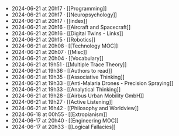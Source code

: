 - 2024-06-21 at 20h17 · [[Programming]]
- 2024-06-21 at 20h17 · [[Neuropsychology]]
- 2024-06-21 at 20h17 · [[index]]
- 2024-06-21 at 20h16 · [[Aircraft and Spacecraft]]
- 2024-06-21 at 20h16 · [[Digital Twins - Links]]
- 2024-06-21 at 20h15 · [[Robotics]]
- 2024-06-21 at 20h08 · [[Technology MOC]]
- 2024-06-21 at 20h07 · [[Misc]]
- 2024-06-21 at 20h04 · [[Vocabulary]]
- 2024-06-21 at 19h51 · [[Multiple Trace Theory]]
- 2024-06-21 at 19h36 · [[Authors to read]]
- 2024-06-21 at 19h35 · [[Associative Thinking]]
- 2024-06-21 at 19h33 · [[Anti-Malaria Drones - Precision Spraying]]
- 2024-06-21 at 19h33 · [[Analytical Thinking]]
- 2024-06-21 at 19h28 · [[Airbus Urban Mobility GmbH]]
- 2024-06-21 at 19h27 · [[Active Listening]]
- 2024-06-21 at 16h42 · [[Philosophy and Worldview]]
- 2024-06-18 at 00h55 · [[Extropianism]]
- 2024-06-17 at 20h40 · [[Engineering MOC]]
- 2024-06-17 at 20h33 · [[Logical Fallacies]]
